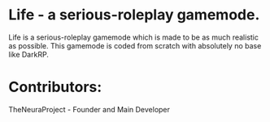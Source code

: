 
# Life - a serious-roleplay gamemode.
Life is a serious-roleplay gamemode which is made to be as much realistic as possible.
This gamemode is coded from scratch with absolutely no base like DarkRP.

# Contributors:
TheNeuraProject - Founder and Main Developer
